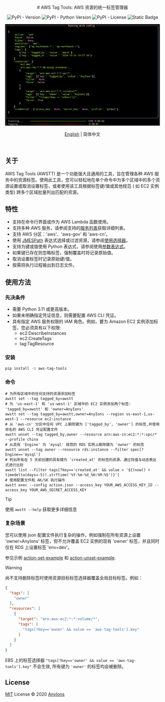 <div align="center">
# AWS Tag Tools: AWS 资源的统一标签管理器

![PyPI - Version](https://img.shields.io/pypi/v/aws-tag-tools?color=a1b858&style=for-the-badge)
![PyPI - Python Version](https://img.shields.io/pypi/pyversions/aws-tag-Tools?&style=for-the-badge)
![PyPI - License](https://img.shields.io/pypi/l/aws-tag-tools?color=&style=for-the-badge)
![Static Badge](https://img.shields.io/badge/author-AnyIons-violet?&style=for-the-badge)

<img src="docs/app.png" alt="awstt" />

[English](README.md) | 简体中文
</div>
<br />

## 关于

AWS Tag Tools (AWSTT) 是一个功能强大且通用的工具，旨在管理各种 AWS
服务中的资源标签。使用此工具，您可以轻松地在单个命令中为多个区域中的多个资源设置或取消设置标签，或者使用该工具根据标签键/值或其他规范 (
如 EC2 实例类型) 跨多个区域批量列出匹配的资源。

## 特性

- 支持在命令行界面或作为 AWS Lambda 函数使用。
- 支持多种 AWS 服务，请参阅支持的[服务列表](docs/zh_CN/Supported-Services.md)获取详细列表。
- 支持 AWS 分区：'aws'、'aws-gov' 和 'aws-cn'。
- 使用 [JMESPath](https://jmespath.org/) 表达式选择或过滤资源，请参阅[使用选择器](docs/zh_CN/Use-Selector.md)。
- 支持为键或值使用 Python 表达式，请参阅使用[参数表达式](docs/zh_CN/Use-Expression.md)。
- 如果键已存在则忽略标签，强制覆盖时将记录原始值。
- 取消设置标签时记录原始键/值。
- 按需将执行过程输出到日志文件。

## 使用方法

### 先决条件

- 需要 Python 3.11 或更高版本。
- 如果未明确指定凭证信息，则需要配置 AWS CLI 凭证。
- 具有指定 AWS 服务权限的 IAM 角色。例如，要为 Amazon EC2 实例添加标签，您必须具有以下权限:
    - ec2:DescribeInstances
    - ec2:CreateTags
    - tag:TagResource

### 安装

```bash
pip install -U aws-tag-tools
```

### 命令

```shell
# 为所有区域中的任何支持的资源添加标签
awstt set --tag tagged_by=awstt
# 为 'us-east-1' 和 'us-west-1' 区域中的 EC2 实例添加两个标签: 'tagged_by=awstt' 和 'owner=AnyIons'
awstt set --tag tagged_by=awstt,owner=AnyIons --region us-east-1,us-west-1 --resource ec2:instance
# 从 'aws-cn' 分区中任何 VPC 上删除键为 ['tagged_by', 'owner'] 的标签,并使用命名的 AWS CLI 凭证配置文件
awstt unset --tag tagged_by,owner --resource arn:aws-cn:ec2:*:*:vpc/* --profile china
# 从具有 'Engine' 为 'mysql' 规范的 RDS 实例上删除键为 'owner' 的标签
awstt unset --tag owner --resource rds:instance --filter spec[?Engine=='mysql']
# 列出所有在 5 天前创建的具有键为 'created_at' 的标签的资源，通过将值与动态表达式进行比较
awstt list --filter tags[?key=='created_at' && value < '${(now() + timedelta(days=-5)).strftime('%Y-%m-%d_%H:%M:%S')}']
# 使用配置文件和 AK/SK 执行操作
awstt exec --config action.json --access_key YOUR_AWS_ACCESS_KEY_ID --access_key YOUR_AWS_SECRET_ACCESS_KEY
```

> [!TIP]
> 使用 `awstt --help` 获取更多详细信息

### 复杂场景

您可以使用 json 配置文件执行复杂的操作，例如强制在所有资源上设置 'owner=AnyIons' 标签，但不允许覆盖 EC2
实例的现有 'owner' 标签，并且同时仅在 RDS 上设置标签 'env=dev'。

参见示例 [action-set-example](examples/action-set.json) 和 [action-unset-example](examples/action-unset.json).

> [!WARNING]
> 尚不支持删除标签时使用资源目标标签选择器覆盖全局目标标签。例如：
>
> ```json
> {
>   "tags": [
>     "owner"
>   ],
>   "resources": [
>     {
>       "target": "arn:aws:ec2:*:*:volume/*",
>       "tags": [
>         "tags[?key=='owner' && value == 'aws-tag-tools'].key"
>       ]
>     }
>   ]
> } 
> ```
> EBS 上的标签选择器 `"tags[?key=='owner' && value == 'aws-tag-tools'].key"` 不会生效, 所有键为 `'owner'` 的标签均会被删除。

## License

[MIT](./LICENSE) License © 2020 [AnyIons](https://github.com/anyions)
